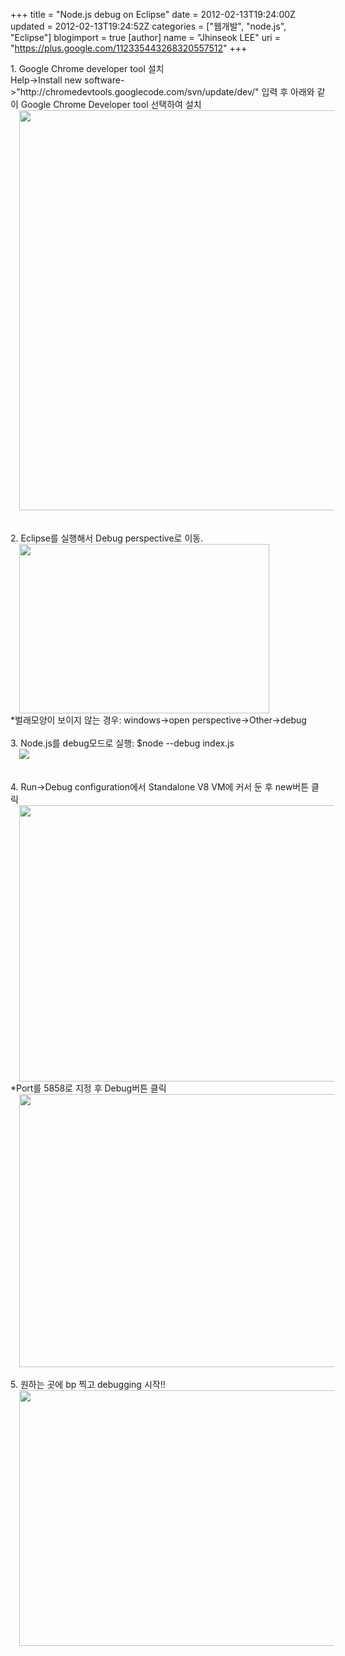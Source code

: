 +++
title = "Node.js debug on Eclipse"
date = 2012-02-13T19:24:00Z
updated = 2012-02-13T19:24:52Z
categories = ["웹개발", "node.js", "Eclipse"]
blogimport = true 
[author]
	name = "Jhinseok LEE"
	uri = "https://plus.google.com/112335443268320557512"
+++

<div class="separator" style="clear: both; text-align: left;">1. Google Chrome developer tool 설치</div><div class="separator" style="clear: both; text-align: left;">Help-&gt;Install new software-&gt;"http://chromedevtools.googlecode.com/svn/update/dev/" 입력 후 아래와 같이 Google Chrome Developer tool 선택하여 설치</div><div class="separator" style="clear: both; text-align: left;"><a href="http://4.bp.blogspot.com/-0gYwVb9jhuM/Tzmmvk94rEI/AAAAAAAADzM/0eBiqROipBQ/s1600/Install-1.jpg" imageanchor="1" style="margin-left: 1em; margin-right: 1em;"><img border="0" height="640" src="http://4.bp.blogspot.com/-0gYwVb9jhuM/Tzmmvk94rEI/AAAAAAAADzM/0eBiqROipBQ/s640/Install-1.jpg" width="629" /></a></div><div class="separator" style="clear: both; text-align: left;"><br /></div><div class="separator" style="clear: both; text-align: left;"><br /></div><div class="separator" style="clear: both; text-align: left;">2. Eclipse를 실행해서 Debug perspective로 이동.</div><div class="separator" style="clear: both; text-align: left;"><a href="http://2.bp.blogspot.com/-Rv9Mr8_f5Tg/Tzmk5Qf3umI/AAAAAAAADzE/1OhPHgiwGRo/s1600/Debug+-+Eclipse+SDK+-+_Users_leehack_Documents_workspace-1.jpg" imageanchor="1" style="margin-left: 1em; margin-right: 1em;"><img border="0" height="271" src="http://2.bp.blogspot.com/-Rv9Mr8_f5Tg/Tzmk5Qf3umI/AAAAAAAADzE/1OhPHgiwGRo/s400/Debug+-+Eclipse+SDK+-+_Users_leehack_Documents_workspace-1.jpg" width="400" /></a></div><div class="separator" style="clear: both; text-align: left;">*벌래모양이 보이지 않는 경우: windows-&gt;open perspective-&gt;Other-&gt;debug</div><div class="separator" style="clear: both; text-align: left;"><br /></div><div class="separator" style="clear: both; text-align: center;"></div><div class="separator" style="clear: both; text-align: left;">3. Node.js를 debug모드로 실행: $node --debug index.js</div><div class="separator" style="clear: both; text-align: left;"><a href="http://2.bp.blogspot.com/-CcuLx805LCk/TzmogzZvn7I/AAAAAAAADzk/ESqvTYXYcDc/s1600/nodejstest+%E2%80%94+leehack@leehack-MSI-Notebook-PR211_+~_Android_android4+%E2%80%94+node+%E2%80%94+80%C3%9724.jpg" imageanchor="1" style="margin-left: 1em; margin-right: 1em;"><img border="0" src="http://2.bp.blogspot.com/-CcuLx805LCk/TzmogzZvn7I/AAAAAAAADzk/ESqvTYXYcDc/s1600/nodejstest+%E2%80%94+leehack@leehack-MSI-Notebook-PR211_+~_Android_android4+%E2%80%94+node+%E2%80%94+80%C3%9724.jpg" /></a></div><div class="separator" style="clear: both; text-align: left;"><br /></div><br /><div class="separator" style="clear: both; text-align: left;">4. Run-&gt;Debug configuration에서 Standalone V8 VM에 커서 둔 후 new버튼 클릭</div><div class="separator" style="clear: both; text-align: left;"><a href="http://1.bp.blogspot.com/-8wc1N7i8fO0/TzmnH7QLIqI/AAAAAAAADzU/cmS7ig8ksBk/s1600/Debug+Configurations-3.jpg" imageanchor="1" style="margin-left: 1em; margin-right: 1em;"><img border="0" height="442" src="http://1.bp.blogspot.com/-8wc1N7i8fO0/TzmnH7QLIqI/AAAAAAAADzU/cmS7ig8ksBk/s640/Debug+Configurations-3.jpg" width="640" /></a></div><div class="separator" style="clear: both; text-align: left;">*Port를 5858로 지정 후 Debug버튼 클릭</div><div class="separator" style="clear: both; text-align: left;"><a href="http://4.bp.blogspot.com/-yr5kszrvja0/TzmnxUvlgCI/AAAAAAAADzc/X-QFlE_fyCY/s1600/Debug+Configurations-4.jpg" imageanchor="1" style="margin-left: 1em; margin-right: 1em;"><img border="0" height="437" src="http://4.bp.blogspot.com/-yr5kszrvja0/TzmnxUvlgCI/AAAAAAAADzc/X-QFlE_fyCY/s640/Debug+Configurations-4.jpg" width="640" /></a></div><div class="separator" style="clear: both; text-align: left;"><br /></div><div class="separator" style="clear: both; text-align: left;">5. 원하는 곳에 bp 찍고 debugging 시작!!</div><div class="separator" style="clear: both; text-align: left;"><a href="http://2.bp.blogspot.com/-HJL_5vSSnFQ/TzmpKVGjn1I/AAAAAAAADzs/YD4WmcFvtv4/s1600/Debug+-+Node-5858_requestHandlers.js.chromium+-+Eclipse+SDK+-+_Users_leehack_Documents_workspace.jpg" imageanchor="1" style="margin-left: 1em; margin-right: 1em;"><img border="0" height="409" src="http://2.bp.blogspot.com/-HJL_5vSSnFQ/TzmpKVGjn1I/AAAAAAAADzs/YD4WmcFvtv4/s640/Debug+-+Node-5858_requestHandlers.js.chromium+-+Eclipse+SDK+-+_Users_leehack_Documents_workspace.jpg" width="640" /></a></div><div class="separator" style="clear: both; text-align: left;"><br /></div><div style="text-align: left;"><br /></div>
